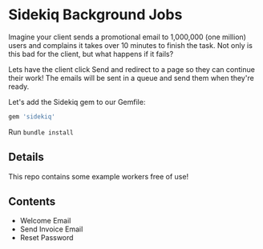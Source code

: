 # Sidekiq Background Jobs

Imagine your client sends a promotional email to 1,000,000 (one million) users and complains it takes over 10 minutes to finish the task.
Not only is this bad for the client, but what happens if it fails?

Lets have the client click Send and redirect to a page so they can continue their work! The emails will be sent in a queue and send them when they're ready.

Let's add the Sidekiq gem to our Gemfile:
```ruby
gem 'sidekiq'
```

Run ```bundle install ```


## Details
This repo contains some example workers free of use!


## Contents
* Welcome Email
* Send Invoice Email
* Reset Password
